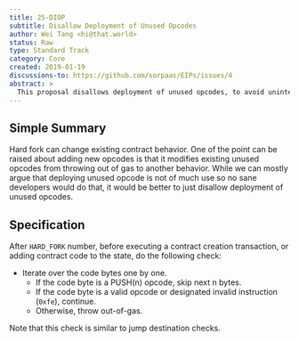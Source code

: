 ```yaml
---
title: 25-DIOP
subtitle: Disallow Deployment of Unused Opcodes
author: Wei Tang <hi@that.world>
status: Raw
type: Standard Track
category: Core
created: 2019-01-19
discussions-to: https://github.com/sorpaas/EIPs/issues/4
abstract: >
  This proposal disallows deployment of unused opcodes, to avoid unintended behaviors.
---
```


## Simple Summary

Hard fork can change existing contract behavior. One of the point can
be raised about adding new opcodes is that it modifies existing unused
opcodes from throwing out of gas to another behavior. While we can
mostly argue that deploying unused opcode is not of much use so no
sane developers would do that, it would be better to just disallow
deployment of unused opcodes.

## Specification

After `HARD_FORK` number, before executing a contract creation
transaction, or adding contract code to the state, do the following
check:

* Iterate over the code bytes one by one.
  * If the code byte is a PUSH(n) opcode, skip next n bytes.
  * If the code byte is a valid opcode or designated invalid
    instruction (`0xfe`), continue.
  * Otherwise, throw out-of-gas.

Note that this check is similar to jump destination checks.
